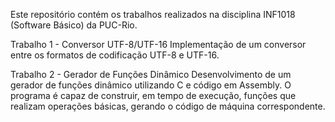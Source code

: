 Este repositório contém os trabalhos realizados na disciplina INF1018 (Software Básico) da PUC-Rio.

Trabalho 1 - Conversor UTF-8/UTF-16
Implementação de um conversor entre os formatos de codificação UTF-8 e UTF-16.

Trabalho 2 - Gerador de Funções Dinâmico
Desenvolvimento de um gerador de funções dinâmico utilizando C e código em Assembly. O programa é capaz de construir, em tempo de execução, funções que realizam operações básicas, gerando o código de máquina correspondente.
